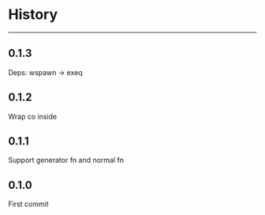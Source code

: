 # History

---

## 0.1.3

Deps: wspawn -> exeq

## 0.1.2

Wrap co inside

## 0.1.1

Support generator fn and normal fn

## 0.1.0

First commit
